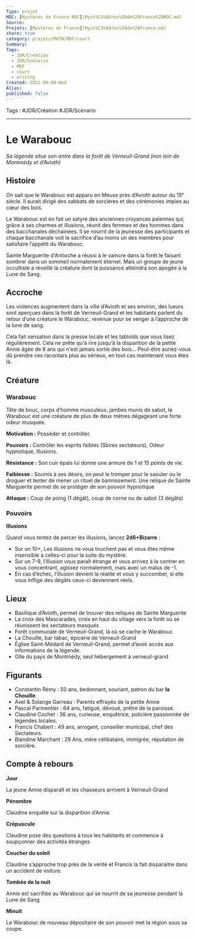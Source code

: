 ```yaml
---
Type: projet
MOC: [Mystères de France MOC](Myst%C3%A8res%20de%20France%20MOC.md)
Source:
Projets: [Mystères de France](Myst%C3%A8res%20de%20France.md)
share: true
category: projets/MOTW/MDF/court
Summary:
Tags:
  - JDR/Création
  - JDR/Scénario
  - MDF
  - court
  - writing
Created: 2021-09-08-Wed
Alias:
published: false
---
```


Tags : #JDR/Création #JDR/Scénario 

***  

# Le Warabouc

*Sa légende situe son antre dans la forêt de Verneuil-Grand (non loin de Montmédy et d’Avioth)*

## Histoire

On sait que le Warabouc est apparu en Meuse près d’Avioth autour du 15ᵉ siècle. Il aurait dirigé des sabbats de sorcières et des cérémonies impies au cœur des bois.

Le Warabouc est en fait un satyre des anciennes croyances païennes qui, grâce à ses charmes et illusions, réunit des femmes et des hommes dans des bacchanales déchainées. Il se nourrit de la jeunesse des participants et chaque bacchanale voit le sacrifice d’au moins un des membres pour satisfaire l’appétit du Warabouc. 

Sainte Marguerite d'Antioche a réussi à le vaincre dans la forêt le faisant sombrer dans un sommeil normalement éternel. Mais un groupe de jeune occultiste a réveillé la créature dont la puissance atteindra son apogée à la Lune de Sang.

## Accroche

Les violences augmentent dans la ville d’Avioth et ses environ, des lueurs sont aperçues dans la forêt de Verneuil-Grand et les habitants parlent du retour d’une créature le Warabouc, revenue pour se venger à l’approche de la lune de sang. 

Cela fait sensation dans la presse locale et les tabloïds que vous lisez régulièrement. Cela ne prête qu'à rire jusqu’à la disparition de la petite Annie âgée de 8 ans qui n'est jamais sortie des bois… Peut-être auriez-vous dû prendre ces racontars plus au sérieux, en tout cas maintenant vous êtes là.

## Créature

### Warabouc

Tête de bouc, corps d’homme musculeux, jambes munis de sabot, le Warabouc est une créature de plus de deux mètres dégageant une forte odeur musquée.

**Motivation :** Posséder et contrôler.

**Pouvoirs :** Contrôler les esprits faibles (Sbires sectateurs), Odeur hypnotique, Illusions.

**Résistance :** Son cuir épais lui donne une armure de 1 et 15 points de vie.

**Faiblesse :** Soumis à ses désirs, on peut le tromper pour le saouler ou le droguer et tenter de mener un rituel de bannissement. Une relique de Sainte Marguerite permet de se protéger de son pouvoir hypnotique

**Attaque :** Coup de poing (1 dégât), coup de corne ou de sabot (3 dégâts)

### Pouvoirs

**Illusions**

Quand vous tentez de percer les illusions, lancez **2d6+Bizarre** :
- Sur un 10+, Les illusions ne vous touchent pas et vous êtes même insensible à celles-ci pour la suite du mystère.
- Sur un 7-9, l’illusion vous paraît étrange et vous arrivez à la contrer en vous concentrant, agissez normalement, mais avec un malus de -1.
- En cas d’échec, l’illusion devient la réalité et vous y succomber, si elle vous inflige des dégâts ceux-ci deviennent réels.

## Lieux
- Basilique d’Avioth, permet de trouver des reliques de Sainte Marguerite
- La croix des Mascarades, croix en haut du village vers la forêt où se réunissent les sectateurs masqués
- Forêt communale de Verneuil-Grand, là où se cache le Warabouc
- La Chouille, bar tabac, épicerie de Verneuil-Grand
- Église Saint-Médard de Verneuil-Grand, permet d’avoir accès aux informations de la légende.
- Gîte du pays de Montmédy, seul hébergement à verneuil-grand

## Figurants
- Constantin Rémy : 50 ans, bedonnant, souriant, patron du bar **la Chouille**.
- Axel & Solange Garreau : Parents effrayés de la petite Annie
- Pascal Parmentier : 64 ans, fatigué, dévoué, prêtre de la paroisse.
- Claudine Cochet : 36 ans, curieuse, enquêtrice, policière passionnée de légendes locales.
- Francis Chabert : 49 ans, arrogant, conseiller municipal, chef des Sectateurs.
- Blandine Marchant : 29 Ans, mère célibataire, immigrée, réputation de sorcière.

## Compte à rebours

**Jour**

La jeune Annie disparaît et les chasseurs arrivent à Verneuil-Grand

**Pénombre**

Claudine enquête sur la disparition d’Annie.

**Crépuscule**

Claudine pose des questions à tous les habitants et commence à soupçonner des activités étranges

**Coucher du soleil**

Claudine s’approche trop près de la vérité et Francis la fait disparaitre dans un accident de voiture.

**Tombée de la nuit**

Annie est sacrifiée au Warabouc qui se nourrit de sa jeunesse pendant la Lune de Sang

**Minuit**

Le Warabouc de nouveau dépositaire de son pouvoir met la région sous sa coupe.